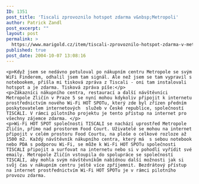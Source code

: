 ```yaml
---
ID: 1351
post_title: 'Tiscali zprovoznilo hotspot zdarma v&nbsp;Metropoli'
author: Patrick Zandl
post_excerpt: ""
layout: post
permalink: >
  https://www.marigold.cz/item/tiscali-zprovoznilo-hotspot-zdarma-v-metropoli
published: true
post_date: 2004-10-07 13:08:16
---
```

	<p>Když jsem se nedávno potuloval po nákupním centru Metropole se svým WiFi Finderem, odhalil jsem tam signál. Ale než jsem se tam vypravil s notebookem, přišla mi tisková zpráva z Tiscali - oni tam instalovali hotspot a je zdarma. Tisková zpráva píše:</p>
	<p>Zákazníci nákupního centra, restaurací a další návštěvníci Metropole Zličín v Praze 5 se nyní mohou kdykoliv připojit k internetu prostřednictvím nového Wi-Fi HOT SPOTu, který zde byl zřízen předním poskytovatelem internetových  služeb v České republice, společností TISCALI. V rámci pilotního projektu je tento přístup na internet pro všechny zájemce zdarma. </p>
	<p>Wi-Fi HOT SPOT společnosti TISCALI se nachází uprostřed Metropole Zličín, přímo nad prostorem Food Court. Uživatelé se mohou na internet připojit v celém prostoru Food Courtu, na ploše o celkové rozloze až 1500 m2. Každý návštěvník nákupního centra, který má  s sebou notebook nebo PDA s podporou Wi-Fi, se může k Wi-Fi HOT SPOTu společnosti TISCALI připojit a surfovat na internetu nebo si v pohodlí vyřídit své emaily. Metropole Zličín vstoupila do spolupráce se společností TISCALI, aby mohla svým návštěvníkům nabídnou další možnosti jak si svůj čas v nákupním centru ještě více zpříjemnit. Bezdrátový přístup na internet prostřednictvím Wi-Fi HOT SPOTu je v rámci pilotního provozu zdarma.
</p>
